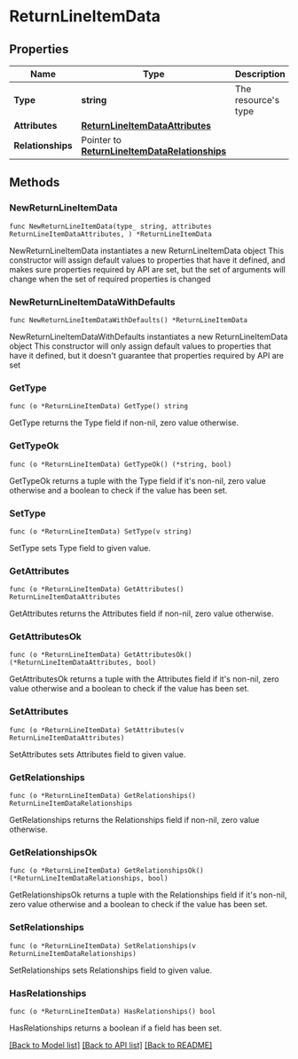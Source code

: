 # ReturnLineItemData

## Properties

Name | Type | Description | Notes
------------ | ------------- | ------------- | -------------
**Type** | **string** | The resource&#39;s type | 
**Attributes** | [**ReturnLineItemDataAttributes**](ReturnLineItemDataAttributes.md) |  | 
**Relationships** | Pointer to [**ReturnLineItemDataRelationships**](ReturnLineItemDataRelationships.md) |  | [optional] 

## Methods

### NewReturnLineItemData

`func NewReturnLineItemData(type_ string, attributes ReturnLineItemDataAttributes, ) *ReturnLineItemData`

NewReturnLineItemData instantiates a new ReturnLineItemData object
This constructor will assign default values to properties that have it defined,
and makes sure properties required by API are set, but the set of arguments
will change when the set of required properties is changed

### NewReturnLineItemDataWithDefaults

`func NewReturnLineItemDataWithDefaults() *ReturnLineItemData`

NewReturnLineItemDataWithDefaults instantiates a new ReturnLineItemData object
This constructor will only assign default values to properties that have it defined,
but it doesn't guarantee that properties required by API are set

### GetType

`func (o *ReturnLineItemData) GetType() string`

GetType returns the Type field if non-nil, zero value otherwise.

### GetTypeOk

`func (o *ReturnLineItemData) GetTypeOk() (*string, bool)`

GetTypeOk returns a tuple with the Type field if it's non-nil, zero value otherwise
and a boolean to check if the value has been set.

### SetType

`func (o *ReturnLineItemData) SetType(v string)`

SetType sets Type field to given value.


### GetAttributes

`func (o *ReturnLineItemData) GetAttributes() ReturnLineItemDataAttributes`

GetAttributes returns the Attributes field if non-nil, zero value otherwise.

### GetAttributesOk

`func (o *ReturnLineItemData) GetAttributesOk() (*ReturnLineItemDataAttributes, bool)`

GetAttributesOk returns a tuple with the Attributes field if it's non-nil, zero value otherwise
and a boolean to check if the value has been set.

### SetAttributes

`func (o *ReturnLineItemData) SetAttributes(v ReturnLineItemDataAttributes)`

SetAttributes sets Attributes field to given value.


### GetRelationships

`func (o *ReturnLineItemData) GetRelationships() ReturnLineItemDataRelationships`

GetRelationships returns the Relationships field if non-nil, zero value otherwise.

### GetRelationshipsOk

`func (o *ReturnLineItemData) GetRelationshipsOk() (*ReturnLineItemDataRelationships, bool)`

GetRelationshipsOk returns a tuple with the Relationships field if it's non-nil, zero value otherwise
and a boolean to check if the value has been set.

### SetRelationships

`func (o *ReturnLineItemData) SetRelationships(v ReturnLineItemDataRelationships)`

SetRelationships sets Relationships field to given value.

### HasRelationships

`func (o *ReturnLineItemData) HasRelationships() bool`

HasRelationships returns a boolean if a field has been set.


[[Back to Model list]](../README.md#documentation-for-models) [[Back to API list]](../README.md#documentation-for-api-endpoints) [[Back to README]](../README.md)


